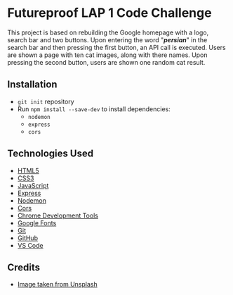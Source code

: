 # Futureproof LAP 1 Code Challenge

This project is based on rebuilding the Google homepage with a logo, search bar and two buttons. Upon entering the word "**_persian_**" in the search bar and then pressing the first button, an API call is executed. Users are shown a page with ten cat images, along with there names. Upon pressing the second button, users are shown one random cat result.

## Installation

- `git init` repository
- Run `npm install --save-dev` to install dependencies:
  - `nodemon`
  - `express`
  - `cors`

## Technologies Used

- [HTML5](https://developer.mozilla.org/en-US/docs/Web/HTML)
- [CSS3](https://developer.mozilla.org/en-US/docs/Web/CSS)
- [JavaScript](https://developer.mozilla.org/en-US/docs/Web/JavaScript)
- [Express](https://www.npmjs.com/package/express)
- [Nodemon](https://www.npmjs.com/package/nodemon)
- [Cors](https://www.npmjs.com/package/cors)
- [Chrome Development Tools](https://developer.chrome.com/docs/)
- [Google Fonts](https://fonts.google.com/)
- [Git](https://git-scm.com/)
- [GitHub](https://github.com/)
- [VS Code](https://code.visualstudio.com/)

## Credits

- [Image taken from Unsplash](https://images.unsplash.com/photo-1620428268482-cf1851a36764?ixlib=rb-1.2.1&ixid=MnwxMjA3fDB8MHxwaG90by1wYWdlfHx8fGVufDB8fHx8&auto=format&fit=crop&w=809&q=80)
